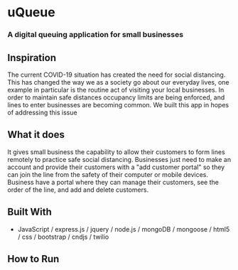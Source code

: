 # uQueue

### A digital queuing application for small businesses

## Inspiration

The current COVID-19 situation has created the need for social distancing. This has changed the way we as a society go about our everyday lives, one example in particular is the routine act of visiting your local businesses. In order to maintain safe distances occupancy limits are being enforced, and lines to enter businesses are becoming common. We built this app in hopes of addressing this issue

## What it does

It gives small business the capability to allow their customers to form lines remotely to practice safe social distancing. Businesses just need to make an account and provide their customers with a "add customer portal" so they can join the line from the safety of their computer or mobile devices. Business have a portal where they can manage their customers, see the order of the line, and add and delete customers.

## Built With

- JavaScript / express.js / jquery / node.js / mongoDB / mongoose / html5 / css / bootstrap / cndjs / twilio

## How to Run 

